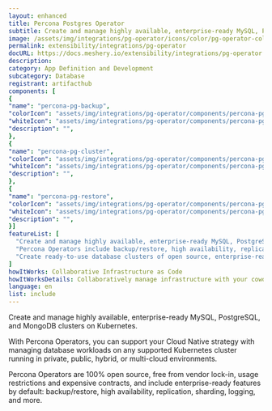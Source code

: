 ```yaml
---
layout: enhanced
title: Percona Postgres Operator
subtitle: Create and manage highly available, enterprise-ready MySQL, PostgreSQL, and MongoDB clusters on Kubernetes.
image: /assets/img/integrations/pg-operator/icons/color/pg-operator-color.svg
permalink: extensibility/integrations/pg-operator
docURL: https://docs.meshery.io/extensibility/integrations/pg-operator
description: 
category: App Definition and Development
subcategory: Database
registrant: artifacthub
components: [
{
"name": "percona-pg-backup",
"colorIcon": "assets/img/integrations/pg-operator/components/percona-pg-backup/icons/color/percona-pg-backup-color.svg",
"whiteIcon": "assets/img/integrations/pg-operator/components/percona-pg-backup/icons/white/percona-pg-backup-white.svg",
"description": "",
},
{
"name": "percona-pg-cluster",
"colorIcon": "assets/img/integrations/pg-operator/components/percona-pg-cluster/icons/color/percona-pg-cluster-color.svg",
"whiteIcon": "assets/img/integrations/pg-operator/components/percona-pg-cluster/icons/white/percona-pg-cluster-white.svg",
"description": "",
},
{
"name": "percona-pg-restore",
"colorIcon": "assets/img/integrations/pg-operator/components/percona-pg-restore/icons/color/percona-pg-restore-color.svg",
"whiteIcon": "assets/img/integrations/pg-operator/components/percona-pg-restore/icons/white/percona-pg-restore-white.svg",
"description": "",
}]
featureList: [
  "Create and manage highly available, enterprise-ready MySQL, PostgreSQL, and MongoDB clusters on Kubernetes.",
  "Percona Operators include backup/restore, high availability, replication, sharding, logging features and more.",
  "Create ready-to-use database clusters of open source, enterprise-ready versions of MySQL, MongoDB, and PostgreSQL, created and supported by the Percona team."
]
howItWorks: Collaborative Infrastructure as Code
howItWorksDetails: Collaboratively manage infrastructure with your coworkers synchronously sharing the same designs.
language: en
list: include
---
```

<p>
Create and manage highly available, enterprise-ready MySQL, PostgreSQL, and MongoDB clusters on Kubernetes.
</p>
<p>
    With Percona Operators, you can support your Cloud Native strategy with managing database workloads on any supported Kubernetes cluster running in private, public, hybrid, or multi-cloud environments.
</p>
<p>
    Percona Operators are 100% open source, free from vendor lock-in, usage restrictions and expensive contracts, and include enterprise-ready features by default: backup/restore, high availability, replication, sharding, logging, and more.
</p>
